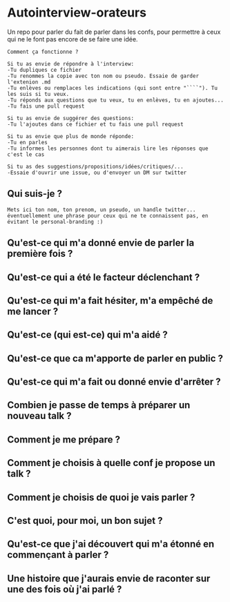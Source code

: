 # Autointerview-orateurs
Un repo pour parler du fait de parler dans les confs, pour permettre à ceux qui ne le font pas encore de se faire une idée.

```
Comment ça fonctionne ?

Si tu as envie de répondre à l'interview:
-Tu dupliques ce fichier
-Tu renommes la copie avec ton nom ou pseudo. Essaie de garder l'extenion .md
-Tu enlèves ou remplaces les indications (qui sont entre "````"). Tu les suis si tu veux.
-Tu réponds aux questions que tu veux, tu en enlèves, tu en ajoutes...
-Tu fais une pull request

Si tu as envie de suggérer des questions:
-Tu l'ajoutes dans ce fichier et tu fais une pull request

Si tu as envie que plus de monde réponde:
-Tu en parles
-Tu informes les personnes dont tu aimerais lire les réponses que c'est le cas

Si tu as des suggestions/propositions/idées/critiques/...
-Essaie d'ouvrir une issue, ou d'envoyer un DM sur twitter
```

## Qui suis-je ?

```
Mets ici ton nom, ton prenom, un pseudo, un handle twitter... éventuellement une phrase pour ceux qui ne te connaissent pas, en évitant le personal-branding :)
```

## Qu'est-ce qui m'a donné envie de parler la première fois ?

## Qu'est-ce qui a été le facteur déclenchant ?

## Qu'est-ce qui m'a fait hésiter, m'a empêché de me lancer ?

## Qu'est-ce (qui est-ce) qui m'a aidé ?

## Qu'est-ce que ca m'apporte de parler en public ?

## Qu'est-ce qui m'a fait ou donné envie d'arrêter ? 

## Combien je passe de temps à préparer un nouveau talk ?

## Comment je me prépare ?

## Comment je choisis à quelle conf je propose un talk ?

## Comment je choisis de quoi je vais parler ?

## C'est quoi, pour moi, un bon sujet ?

## Qu'est-ce que j'ai découvert qui m'a étonné en commençant à parler ?

## Une histoire que j'aurais envie de raconter sur une des fois où j'ai parlé ?
